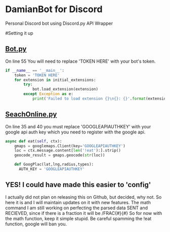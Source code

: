 # DamianBot for Discord
Personal Discord bot using Discord.py API Wrapper

#Setting it up
## [Bot.py](./bot.py)
On line 55 You will need to replace 'TOKEN HERE' with your bot's token.

```python
if __name__ == '__main__':
    token = 'TOKEN HERE'
    for extension in initial_extensions:
        try:
            bot.load_extension(extension)
        except Exception as e:
            print('Failed to load extension {}\n{}: {}'.format(extension, type(e).__name__, e))
```

## [SeachOnline.py](./commands/searchonline.py)
On line 35 and 40 you must replace 'GOOGLEAPIAUTHKEY' with your google api auth key which you need to register with the google api.

```python
async def eat(self, ctx):
    gmaps = googlemaps.Client(key='GOOGLEAPIAUTHKEY')
    loc = ctx.message.content[len('!eat'):].strip()
    geocode_result = gmaps.geocode(str(loc))

    def GoogPlac(lat,lng,radius,types):
      AUTH_KEY = 'GOOGLEAPIAUTHKEY'
```

## YES! I could have made this easier to 'config'
I actually did not plan on releasing this on Github, but decided, why not. So here it is and I will maintain updates on it with new features.
The math command I am still working on perfecting the parsed data SENT and RECIEVED, since if there is a fraction it will be /FRAC{#}{#}
So for now with the math function, keep it simple stupid. Be careful spamming the !eat function, google will ban you.
